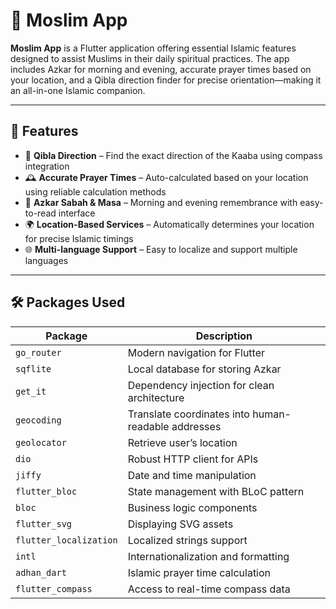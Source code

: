 # 🕌 Moslim App

**Moslim App** is a Flutter application offering essential Islamic features designed to assist Muslims in their daily spiritual practices. The app includes Azkar for morning and evening, accurate prayer times based on your location, and a Qibla direction finder for precise orientation—making it an all-in-one Islamic companion.

---

## 🌟 Features

- 🕋 **Qibla Direction** – Find the exact direction of the Kaaba using compass integration
- 🕰 **Accurate Prayer Times** – Auto-calculated based on your location using reliable calculation methods
- 📿 **Azkar Sabah & Masa** – Morning and evening remembrance with easy-to-read interface
- 🌍 **Location-Based Services** – Automatically determines your location for precise Islamic timings
- 🌐 **Multi-language Support** – Easy to localize and support multiple languages

---

## 🛠️ Packages Used

| Package                  | Description                                    |
|--------------------------|------------------------------------------------|
| `go_router`              | Modern navigation for Flutter                  |
| `sqflite`                | Local database for storing Azkar               |
| `get_it`                 | Dependency injection for clean architecture    |
| `geocoding`              | Translate coordinates into human-readable addresses |
| `geolocator`             | Retrieve user’s location                       |
| `dio`                    | Robust HTTP client for APIs                    |
| `jiffy`                  | Date and time manipulation                     |
| `flutter_bloc`           | State management with BLoC pattern             |
| `bloc`                   | Business logic components                      |
| `flutter_svg`            | Displaying SVG assets                          |
| `flutter_localization`   | Localized strings support                      |
| `intl`                   | Internationalization and formatting            |
| `adhan_dart`             | Islamic prayer time calculation                |
| `flutter_compass`        | Access to real-time compass data               |
